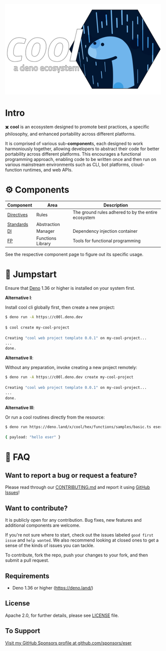 <p align="center">
  <a href="./">
    <img alt="cool: a deno ecosystem" src="./_etc/logo.svg" width="849" />
  </a>
</p>

# Intro

✖️ **cool** is an ecosystem designed to promote best practices, a specific
philosophy, and enhanced portability across different platforms.

It is comprised of various sub-**component**s, each designed to work
harmoniously together, allowing developers to abstract their code for better
portability across different platforms. This encourages a functional programming
approach, enabling code to be written once and then run on various mainstream
environments such as CLI, bot platforms, cloud-function runtimes, and web APIs.

# ⚙ Components

| Component                 | Area              | Description                                         |
| ------------------------- | ----------------- | --------------------------------------------------- |
| [Directives](directives/) | Rules             | The ground rules adhered to by the entire ecosystem |
| [Standards](standards/)   | Abstraction       |                                                     |
| [DI](di/)                 | Manager           | Dependency injection container                      |
| [FP](fp/)                 | Functions Library | Tools for functional programming                    |

<!--
| [hex/StdX](hex/stdx/)               | Functions Library | Encriched Standard Library       |
| [hex/Data](hex/data/)               | Objects Library   | Data Objects and Patterns        |
| [hex/Environment](hex/environment/) | Objects Library   | Environment adapters             |
| [hex/Formatters](hex/formatters/)   | Objects Library   | Object serializers/deserializers |
| [hex/CLI](hex/cli/)                 | Manager           | CLI library                      |
| [hex/Functions](hex/functions/)     | Manager           | Functions runtime                |
| [hex/I18N](hex/i18n/)               | Manager           | Internationalization library     |
| [hex/Options](hex/options/)         | Manager           | Configuration library            |
-->

See the respective component page to figure out its specific usage.

# 🚀 Jumpstart

Ensure that [Deno](https://deno.land/) 1.36 or higher is installed on your
system first.

**Alternative I**:

Install cool cli globally first, then create a new project:

```sh
$ deno run -A https://c00l.deno.dev

$ cool create my-cool-project

Creating "cool web project template 0.0.1" on my-cool-project...
...
done.
```

**Alternative II**:

Without any preparation, invoke creating a new project remotely:

```sh
$ deno run -A https://c00l.deno.dev create my-cool-project

Creating "cool web project template 0.0.1" on my-cool-project...
...
done.
```

**Alternative III**:

Or run a cool routines directly from the resource:

```sh
$ deno run https://deno.land/x/cool/hex/functions/samples/basic.ts eser

{ payload: "hello eser" }
```

# 📖 FAQ

## Want to report a bug or request a feature?

Please read through our [CONTRIBUTING.md](CONTRIBUTING.md) and report it using
[GitHub Issues](https://github.com/eser/cool/issues)!

## Want to contribute?

It is publicly open for any contribution. Bug fixes, new features and additional
components are welcome.

If you're not sure where to start, check out the issues labeled
`good first issue` and `help wanted`. We also recommend looking at closed ones
to get a sense of the kinds of issues you can tackle.

To contribute, fork the repo, push your changes to your fork, and then submit a
pull request.

## Requirements

- Deno 1.36 or higher (https://deno.land/)

## License

Apache 2.0, for further details, please see [LICENSE](LICENSE) file.

## To Support

[Visit my GitHub Sponsors profile at github.com/sponsors/eser](https://github.com/sponsors/eser)
